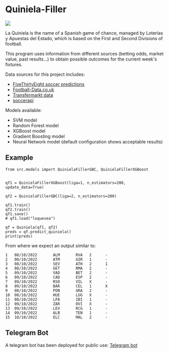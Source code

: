 # Quiniela-Filler

![](https://upload.wikimedia.org/wikipedia/commons/5/51/La_Quiniela.jpg)

La Quiniela is the name of a Spanish game of chance, managed by Loterías y Apuestas del Estado, which is based on the First and Second Divisions of football. 

This program uses information from different sources (betting odds, market value, past results...) to obtain possible outcomes for the current week's fixtures.

Data sources for this project includes:
* [FiveThirtyEight soccer predictions](https://data.fivethirtyeight.com/#soccer-spi)
* [Football-Data.co.uk](https://www.football-data.co.uk/spainm.php)
* [Transfermarkt data](https://www.transfermarkt.com/primera-division/startseite/wettbewerb/ES1)
* [soccerapi](https://github.com/S1M0N38/soccerapi)

Models available:
* SVM model
* Random Forest model
* XGBoost model
* Gradient Boosting model
* Neural Network model (default configuration shows acceptable results)

## Example
```
from src.models import QuinielaFillerGBC, QuinielaFillerXGBoost


qf1 = QuinielaFillerXGBoost(liga=1, n_estimators=200, update_data=True)

qf2 = QuinielaFillerGBC(liga=2, n_estimators=200)

qf1.train()
qf2.train()
qf1.save()
# qf1.load("loquesea")

qf = Quiniela(qf1, qf2)
preds = qf.predict_quiniela()
print(preds)
```
From where we expect an output similar to:
```
1   08/10/2022       ALM       RVA   2      -
2   08/10/2022       ATM       GIR   1      -
3   08/10/2022       SEV       ATH   2      1
4   08/10/2022       GET       RMA   2      -
5   09/10/2022       VAD       BET   2      -
6   09/10/2022       CAD       ESP   2      -
7   09/10/2022       RSO       VIL   X      -
8   09/10/2022       BAR       CEL   1      X
9   08/10/2022       PON       GRA   2      -
10  08/10/2022       HUE       LUG   X      -
11  08/10/2022       LPA       IBI   1      -
12  09/10/2022       ZAR       OVI   X      -
13  09/10/2022       LEV       RCG   1      -
14  09/10/2022       ALB       TEN   1      -
15  10/10/2022       ELC       MAL   2      -
```

## Telegram Bot
A telegram bot has been deployed for public use: [Telegram bot](https://t.me/quiniela_filler_bot?)
